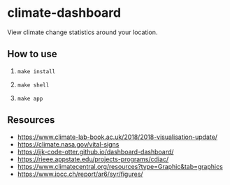 # climate-dashboard

View climate change statistics around your location.

## How to use

1. `make install`

2. `make shell`

3. `make app`

## Resources

- <https://www.climate-lab-book.ac.uk/2018/2018-visualisation-update/>
- <https://climate.nasa.gov/vital-signs>
- <https://jjk-code-otter.github.io/dashboard-dashboard/>
- <https://rieee.appstate.edu/projects-programs/cdiac/>
- <https://www.climatecentral.org/resources?type=Graphic&tab=graphics>
- <https://www.ipcc.ch/report/ar6/syr/figures/>
